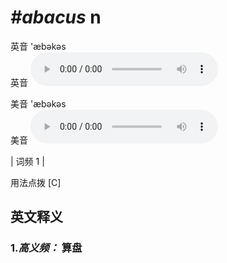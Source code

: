 # ***\#abacus*** n
英音 'æbəkəs  
英音
<audio src="./media/abacus-b.aac" controls="controls"></audio>

美音 'æbəkəs  
美音
<audio src="./media/abacus.aac" controls="controls"></audio>



| 词频 1 |  

用法点拨  [C]

英文释义
---
### 1.*高义频：* **算盘**  


